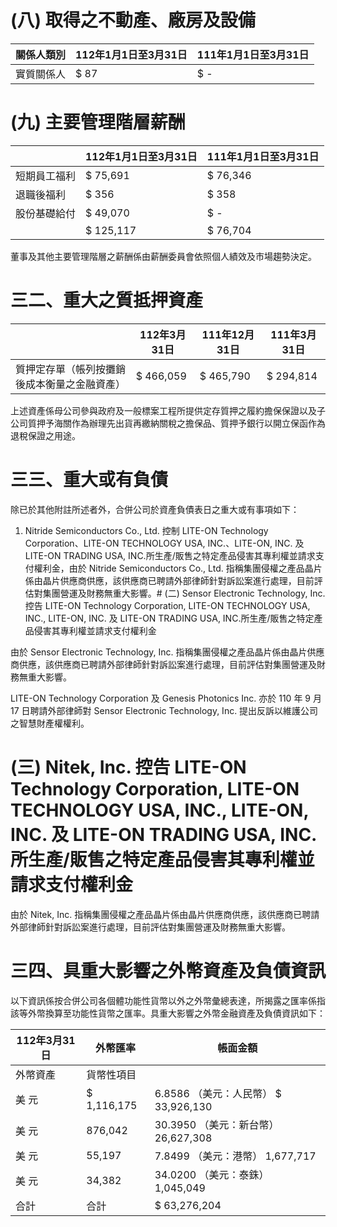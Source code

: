 # (八) 取得之不動產、廠房及設備

|關係人類別|112年1月1日至3月31日|111年1月1日至3月31日|
|---|---|---|
|實質關係人|$ 87|$ -|

# (九) 主要管理階層薪酬

| |112年1月1日至3月31日|111年1月1日至3月31日|
|---|---|---|
|短期員工福利|$ 75,691|$ 76,346|
|退職後福利|$ 356|$ 358|
|股份基礎給付|$ 49,070|$ -|
| |$ 125,117|$ 76,704|

董事及其他主要管理階層之薪酬係由薪酬委員會依照個人績效及市場趨勢決定。

# 三二、重大之質抵押資產

| |112年3月31日|111年12月31日|111年3月31日|
|---|---|---|---|
|質押定存單（帳列按攤銷後成本衡量之金融資產）|$ 466,059|$ 465,790|$ 294,814|

上述資產係母公司參與政府及一般標案工程所提供定存質押之履約擔保保證以及子公司質押予海關作為辦理先出貨再繳納關稅之擔保品、質押予銀行以開立保函作為退稅保證之用途。

# 三三、重大或有負債

除已於其他附註所述者外，合併公司於資產負債表日之重大或有事項如下：

1. Nitride Semiconductors Co., Ltd. 控制 LITE-ON Technology Corporation、LITE-ON TECHNOLOGY USA, INC.、LITE-ON, INC. 及 LITE-ON TRADING USA, INC.所生產/販售之特定產品侵害其專利權並請求支付權利金，由於 Nitride Semiconductors Co., Ltd. 指稱集團侵權之產品晶片係由晶片供應商供應，該供應商已聘請外部律師針對訴訟案進行處理，目前評估對集團營運及財務無重大影響。# (二) Sensor Electronic Technology, Inc. 控告 LITE-ON Technology Corporation, LITE-ON TECHNOLOGY USA, INC., LITE-ON, INC. 及 LITE-ON TRADING USA, INC.所生產/販售之特定產品侵害其專利權並請求支付權利金

由於 Sensor Electronic Technology, Inc. 指稱集團侵權之產品晶片係由晶片供應商供應，該供應商已聘請外部律師針對訴訟案進行處理，目前評估對集團營運及財務無重大影響。

LITE-ON Technology Corporation 及 Genesis Photonics Inc. 亦於 110 年 9 月 17 日聘請外部律師對 Sensor Electronic Technology, Inc. 提出反訴以維護公司之智慧財產權權利。

# (三) Nitek, Inc. 控告 LITE-ON Technology Corporation, LITE-ON TECHNOLOGY USA, INC., LITE-ON, INC. 及 LITE-ON TRADING USA, INC. 所生產/販售之特定產品侵害其專利權並請求支付權利金

由於 Nitek, Inc. 指稱集團侵權之產品晶片係由晶片供應商供應，該供應商已聘請外部律師針對訴訟案進行處理，目前評估對集團營運及財務無重大影響。

# 三四、具重大影響之外幣資產及負債資訊

以下資訊係按合併公司各個體功能性貨幣以外之外幣彙總表達，所揭露之匯率係指該等外幣換算至功能性貨幣之匯率。具重大影響之外幣金融資產及負債資訊如下：

|112年3月31日|外幣匯率|帳面金額|
|---|---|---|
|外幣資產|貨幣性項目| |
|美 元|$ 1,116,175|6.8586 （美元：人民幣） $ 33,926,130|
|美 元|876,042|30.3950 （美元：新台幣） 26,627,308|
|美 元|55,197|7.8499 （美元：港幣） 1,677,717|
|美 元|34,382|34.0200 （美元：泰銖） 1,045,049|
|合計|合計|$ 63,276,204|